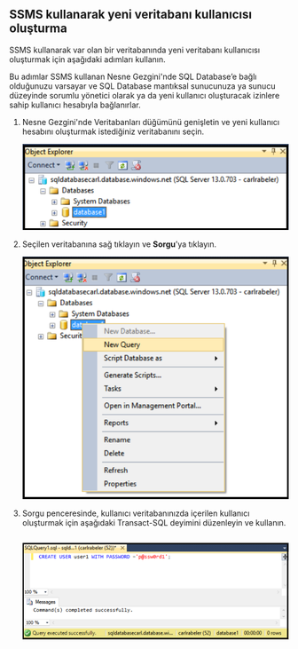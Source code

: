

## SSMS kullanarak yeni veritabanı kullanıcısı oluşturma

SSMS kullanarak var olan bir veritabanında yeni veritabanı kullanıcısı oluşturmak için aşağıdaki adımları kullanın. 

Bu adımlar SSMS kullanan Nesne Gezgini'nde SQL Database’e bağlı olduğunuzu varsayar ve SQL Database mantıksal sunucunuza ya sunucu düzeyinde sorumlu yönetici olarak ya da yeni kullanıcı oluşturacak izinlere sahip kullanıcı hesabıyla bağlanırlar. 

1. Nesne Gezgini'nde Veritabanları düğümünü genişletin ve yeni kullanıcı hesabını oluşturmak istediğiniz veritabanını seçin.

     ![SQL Server Management Studio: SQL Database sunucusuna bağlanma](./media/sql-database-create-new-database-user/sql-database-create-new-database-user-1.png)

2. Seçilen veritabanına sağ tıklayın ve **Sorgu**’ya tıklayın.

     ![SQL Server Management Studio: SQL Database sunucusuna bağlanma](./media/sql-database-create-new-database-user/sql-database-create-new-database-user-2.png)

3. Sorgu penceresinde, kullanıcı veritabanınızda içerilen kullanıcı oluşturmak için aşağıdaki Transact-SQL deyimini düzenleyin ve kullanın. 

    ```CREATE USER user1 WITH PASSWORD ='p@ssw0rd1';
    ```

     ![SQL Server Management Studio: Connect to SQL Database server](./media/sql-database-create-new-database-user/sql-database-create-new-database-user-3.png)






<!--HONumber=Aug16_HO1-->


